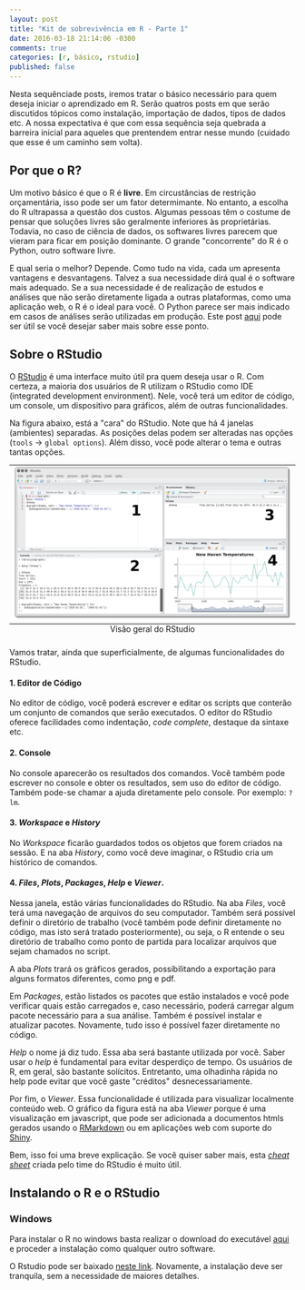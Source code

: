 ```yaml
---
layout: post
title: "Kit de sobrevivência em R - Parte 1"
date: 2016-03-18 21:14:06 -0300
comments: true
categories: [r, básico, rstudio]
published: false
---
```


Nesta sequênciade posts, iremos tratar o básico necessário para quem deseja iniciar o aprendizado em R. Serão quatros posts em que serão discutidos tópicos como instalação, importação de dados, tipos de dados etc. A nossa expectativa é que com essa sequência seja quebrada a barreira inicial para aqueles que prentendem entrar nesse mundo (cuidado que esse é um caminho sem volta).

<!-- More -->

## Por que o R?

Um motivo básico é que o R é **livre**. Em circustâncias de restrição orçamentária, isso pode ser um fator determimante. No entanto, a escolha do R ultrapassa a questão dos custos. Algumas pessoas têm o costume de pensar que soluções livres são geralmente inferiores às proprietárias. Todavia, no caso de ciência de dados, os softwares livres parecem que vieram para ficar em posição dominante. O grande "concorrente" do R é o Python, outro software livre. 

E qual seria o melhor? Depende. Como tudo na vida, cada um apresenta vantagens e desvantagens. Talvez a sua necessidade dirá qual é o software mais adequado. Se a sua necessidade é de realização de estudos e análises que não serão diretamente ligada a outras plataformas, como uma aplicação web, o R é o ideal para você. O Python parece ser mais indicado em casos de análises serão utilizadas em produção. Este post [aqui](http://www.kdnuggets.com/2015/05/r-vs-python-data-science.html) pode ser útil se você desejar saber mais sobre esse ponto.

## Sobre o RStudio

O [RStudio](https://www.rstudio.com/) é uma interface muito útil pra quem deseja usar o R. Com certeza, a maioria dos usuários de R utilizam o RStudio como IDE (integrated development environment). Nele, você terá um editor de código, um console, um dispositivo para gráficos, além de outras funcionalidades. 

Na figura abaixo, está a "cara" do RStudio. Note que há 4 janelas (ambientes) separadas. As posições delas podem ser alteradas nas opções (`tools` -> `global options`). Além disso, você pode alterar o tema e outras tantas opções. 

<table class="image">
<caption align="bottom">Visão geral do RStudio</caption>
<tr><td><img src="/images/RStudio_001.png" alt="Uma visão geral do RStudio"/></td></tr>
</table>
<p></p>


Vamos tratar, ainda que superficialmente, de algumas funcionalidades do RStudio. 

#### 1. Editor de Código
No editor de código, você poderá escrever e editar os scripts que conterão um conjunto de comandos que serão executados. O editor do RStudio oferece facilidades como indentação, _code complete_, destaque da sintaxe etc. 

#### 2. Console
No console aparecerão os resultados dos comandos. Você também pode escrever no console e obter os resultados, sem uso do editor de código. Também pode-se chamar a ajuda diretamente pelo console. Por exemplo: `?lm`.

#### 3. _Workspace_ e _History_

No _Workspace_ ficarão guardados todos os objetos que forem criados na sessão. E na aba _History_, como você deve imaginar, o RStudio cria um histórico de comandos. 

#### 4. _Files_, _Plots_, _Packages_, _Help_ e _Viewer_.

Nessa janela, estão várias funcionalidades do RStudio. Na aba _Files_, você terá uma navegação de arquivos do seu computador. Também será possível definir o diretório de trabalho (você também pode definir diretamente no código, mas isto será tratado posteriormente), ou seja, o R  entende o seu diretório de trabalho como ponto de partida para localizar arquivos que sejam chamados no script.

A aba _Plots_ trará os gráficos gerados, possibilitando a exportação para alguns formatos diferentes, como png e pdf.  

Em _Packages_, estão listados os pacotes que estão instalados e você pode verificar quais estão carregados e, caso necessário, poderá carregar algum pacote necessário para a sua análise. Também é possível instalar e atualizar pacotes. Novamente, tudo isso é possível fazer diretamente no código.

_Help_ o nome já diz tudo. Essa aba será bastante utilizada por você. Saber usar o _help_ é fundamental para evitar desperdiço de tempo. Os usuários de R, em geral, são bastante solícitos. Entretanto, uma olhadinha rápida no help pode evitar que você gaste "créditos" desnecessariamente. 

Por fim, o _Viewer_. Essa funcionalidade é utilizada para visualizar localmente conteúdo web. O gráfico da figura está na aba _Viewer_ porque é uma visualização em javascript, que pode ser adicionada a documentos htmls gerados usando o [RMarkdown](http://rmarkdown.rstudio.com/) ou em aplicações web com suporte do [Shiny](http://shiny.rstudio.com/).


Bem, isso foi uma breve explicação. Se você quiser saber mais, esta [_cheat sheet_](http://www.rstudio.com/wp-content/uploads/2016/01/rstudio-IDE-cheatsheet.pdf) criada pelo time do RStudio é muito útil.
	

## Instalando o R e o RStudio

### Windows

Para instalar o R no windows basta realizar o download do executável [aqui](https://cran.r-project.org/bin/windows/base/) e proceder a instalação como qualquer outro software. 

O Rstudio pode ser baixado [neste link](https://www.rstudio.com/products/rstudio/download/). Novamente, a instalação deve ser tranquila, sem a necessidade de maiores detalhes.